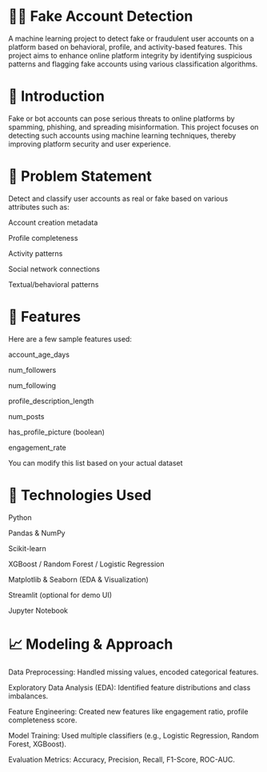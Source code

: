 # 🕵️‍♂️ Fake Account Detection
A machine learning project to detect fake or fraudulent user accounts on a platform based on behavioral, profile, and activity-based features. This project aims to enhance online platform integrity by identifying suspicious patterns and flagging fake accounts using various classification algorithms.


# 🚀 Introduction
Fake or bot accounts can pose serious threats to online platforms by spamming, phishing, and spreading misinformation. This project focuses on detecting such accounts using machine learning techniques, thereby improving platform security and user experience.

# 🧠 Problem Statement
Detect and classify user accounts as real or fake based on various attributes such as:

Account creation metadata

Profile completeness

Activity patterns

Social network connections

Textual/behavioral patterns

# 🧾 Features
Here are a few sample features used:

account_age_days

num_followers

num_following

profile_description_length

num_posts

has_profile_picture (boolean)

engagement_rate

You can modify this list based on your actual dataset

# 🧰 Technologies Used
Python

Pandas & NumPy

Scikit-learn

XGBoost / Random Forest / Logistic Regression

Matplotlib & Seaborn (EDA & Visualization)

Streamlit (optional for demo UI)

Jupyter Notebook

# 📈 Modeling & Approach
Data Preprocessing: Handled missing values, encoded categorical features.

Exploratory Data Analysis (EDA): Identified feature distributions and class imbalances.

Feature Engineering: Created new features like engagement ratio, profile completeness score.

Model Training: Used multiple classifiers (e.g., Logistic Regression, Random Forest, XGBoost).

Evaluation Metrics: Accuracy, Precision, Recall, F1-Score, ROC-AUC.
